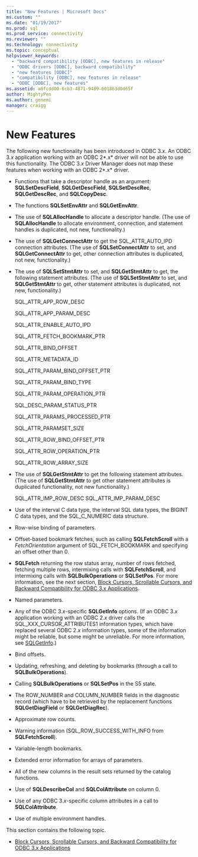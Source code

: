 ```yaml
---
title: "New Features | Microsoft Docs"
ms.custom: ""
ms.date: "01/19/2017"
ms.prod: sql
ms.prod_service: connectivity
ms.reviewer: ""
ms.technology: connectivity
ms.topic: conceptual
helpviewer_keywords: 
  - "backward compatibility [ODBC], new features in release"
  - "ODBC drivers [ODBC], backward compatibility"
  - "new features [ODBC]"
  - "compatibility [ODBC], new features in release"
  - "ODBC [ODBC], new features"
ms.assetid: a8fcdd00-6cb3-4871-9489-6018b3d0d65f
author: MightyPen
ms.author: genemi
manager: craigg
---
```

# New Features
The following new functionality has been introduced in ODBC 3.*x*. An ODBC 3.*x* application working with an ODBC 2*.x* driver will not be able to use this functionality. The ODBC 3.*x* Driver Manager does not map these features when working with an ODBC 2*.x* driver.  
  
-   Functions that take a descriptor handle as an argument: **SQLSetDescField**, **SQLGetDescField**, **SQLSetDescRec**, **SQLGetDescRec**, and **SQLCopyDesc**.  
  
-   The functions **SQLSetEnvAttr** and **SQLGetEnvAttr**.  
  
-   The use of **SQLAllocHandle** to allocate a descriptor handle. (The use of **SQLAllocHandle** to allocate environment, connection, and statement handles is duplicated, not new, functionality.)  
  
-   The use of **SQLGetConnectAttr** to get the SQL_ATTR_AUTO_IPD connection attributes. (The use of **SQLSetConnectAttr** to set, and **SQLGetConnectAttr** to get, other connection attributes is duplicated, not new, functionality.)  
  
-   The use of **SQLSetStmtAttr** to set, and **SQLGetStmtAttr** to get, the following statement attributes. (The use of **SQLSetStmtAttr** to set, and **SQLGetStmtAttr** to get, other statement attributes is duplicated, not new, functionality.)  
  
     SQL_ATTR_APP_ROW_DESC  
  
     SQL_ATTR_APP_PARAM_DESC  
  
     SQL_ATTR_ENABLE_AUTO_IPD  
  
     SQL_ATTR_FETCH_BOOKMARK_PTR  
  
     SQL_ATTR_BIND_OFFSET  
  
     SQL_ATTR_METADATA_ID  
  
     SQL_ATTR_PARAM_BIND_OFFSET_PTR  
  
     SQL_ATTR_PARAM_BIND_TYPE  
  
     SQL_ATTR_PARAM_OPERATION_PTR  
  
     SQL_DESC_PARAM_STATUS_PTR  
  
     SQL_ATTR_PARAMS_PROCESSED_PTR  
  
     SQL_ATTR_PARAMSET_SIZE  
  
     SQL_ATTR_ROW_BIND_OFFSET_PTR  
  
     SQL_ATTR_ROW_OPERATION_PTR  
  
     SQL_ATTR_ROW_ARRAY_SIZE  
  
-   The use of **SQLGetStmtAttr** to get the following statement attributes. (The use of **SQLGetStmtAttr** to get other statement attributes is duplicated functionality, not new functionality.)  
  
     SQL_ATTR_IMP_ROW_DESC SQL_ATTR_IMP_PARAM_DESC  
  
-   Use of the interval C data type, the interval SQL data types, the BIGINT C data types, and the SQL_C_NUMERIC data structure.  
  
-   Row-wise binding of parameters.  
  
-   Offset-based bookmark fetches, such as calling **SQLFetchScroll** with a *FetchOrientation* argument of SQL_FETCH_BOOKMARK and specifying an offset other than 0.  
  
-   **SQLFetch** returning the row status array, number of rows fetched, fetching multiple rows, intermixing calls with **SQLFetchScroll**, and intermixing calls with **SQLBulkOperations** or **SQLSetPos**. For more information, see the next section, [Block Cursors, Scrollable Cursors, and Backward Compatibility for ODBC 3.x Applications](../../../odbc/reference/develop-app/block-cursors-scrollable-backward-compatibility-odbc-3-x-applications.md).  
  
-   Named parameters.  
  
-   Any of the ODBC 3.*x*-specific **SQLGetInfo** options. (If an ODBC 3.*x* application working with an ODBC 2.*x* driver calls the SQL_XXX_CURSOR_ATTRIBUTES1 information types, which have replaced several ODBC 2.*x* information types, some of the information might be reliable, but some might be unreliable. For more information, see [SQLGetInfo](../../../odbc/reference/syntax/sqlgetinfo-function.md).)  
  
-   Bind offsets.  
  
-   Updating, refreshing, and deleting by bookmarks (through a call to **SQLBulkOperations**).  
  
-   Calling **SQLBulkOperations** or **SQLSetPos** in the S5 state.  
  
-   The ROW_NUMBER and COLUMN_NUMBER fields in the diagnostic record (which have to be retrieved by the replacement functions **SQLGetDiagField** or **SQLGetDiagRec**).  
  
-   Approximate row counts.  
  
-   Warning information (SQL_ROW_SUCCESS_WITH_INFO from **SQLFetchScroll**).  
  
-   Variable-length bookmarks.  
  
-   Extended error information for arrays of parameters.  
  
-   All of the new columns in the result sets returned by the catalog functions.  
  
-   Use of **SQLDescribeCol** and **SQLColAttribute** on column 0.  
  
-   Use of any ODBC 3.*x*-specific column attributes in a call to **SQLColAttribute**.  
  
-   Use of multiple environment handles.  
  
 This section contains the following topic.  
  
-   [Block Cursors, Scrollable Cursors, and Backward Compatibility for ODBC 3.x Applications](../../../odbc/reference/develop-app/block-cursors-scrollable-backward-compatibility-odbc-3-x-applications.md)
